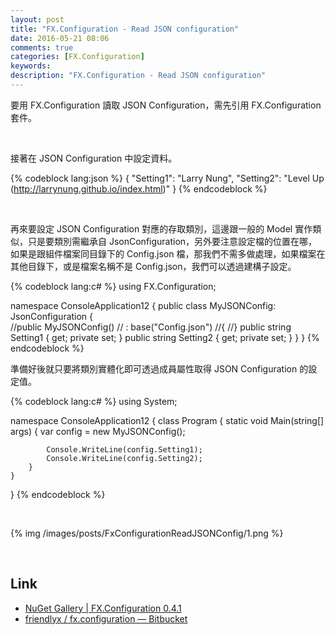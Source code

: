 ```yaml
---
layout: post
title: "FX.Configuration - Read JSON configuration"
date: 2016-05-21 08:06
comments: true
categories: [FX.Configuration]
keywords: 
description: "FX.Configuration - Read JSON configuration"
---
```


要用 FX.Configuration 讀取 JSON Configuration，需先引用 FX.Configuration 套件。  
<!-- More -->

<br/>


接著在 JSON Configuration 中設定資料。  

{% codeblock lang:json %}
{ 
    "Setting1": "Larry Nung", 
    "Setting2": "Level Up (http://larrynung.github.io/index.html)" 
}
{% endcodeblock %}

<br/>


再來要設定 JSON Configuration 對應的存取類別，這邊跟一般的 Model 實作類似，只是要類別需繼承自 JsonConfiguration，另外要注意設定檔的位置在哪，如果是跟組件檔案同目錄下的 Config.json 檔，那我們不需多做處理，如果檔案在其他目錄下，或是檔案名稱不是 Config.json，我們可以透過建構子設定。  

{% codeblock lang:c# %}
using FX.Configuration; 

namespace ConsoleApplication12 { 
    public class MyJSONConfig: JsonConfiguration {         
        //public MyJSONConfig() 
        // : base("Config.json") 
        //{
        //} 
        public string Setting1 { get; private set; } 
        public string Setting2 { get; private set; } 
    } 
}
{% endcodeblock %}
<br/>


準備好後就只要將類別實體化即可透過成員屬性取得 JSON Configuration 的設定值。  

{% codeblock lang:c# %}
using System; 

namespace ConsoleApplication12 { 
    class Program { 
        static void Main(string[] args) { 
            var config = new MyJSONConfig(); 

            Console.WriteLine(config.Setting1); 
            Console.WriteLine(config.Setting2); 
        } 
    } 
}
{% endcodeblock %}

<br/>


{% img /images/posts/FxConfigurationReadJSONConfig/1.png %}

<br/>

Link
-----
* [NuGet Gallery | FX.Configuration 0.4.1](https://www.nuget.org/packages/FX.Configuration/)
* [friendlyx / fx.configuration — Bitbucket](https://bitbucket.org/friendlyx/fx.configuration)
